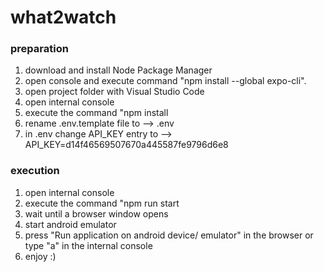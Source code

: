 # what2watch
### preparation

1. download and install Node Package Manager
2. open console and execute command "npm install --global expo-cli".
3. open project folder with Visual Studio Code
5. open internal console
5. execute the command "npm install
6. rename .env.template file to --> .env
7. in .env change API_KEY entry to --> API_KEY=d14f46569507670a445587fe9796d6e8

### execution
1. open internal console
2. execute the command "npm run start
3. wait until a browser window opens
4. start android emulator
5. press "Run application on android device/ emulator" in the browser or type "a" in the internal console
6. enjoy :)
